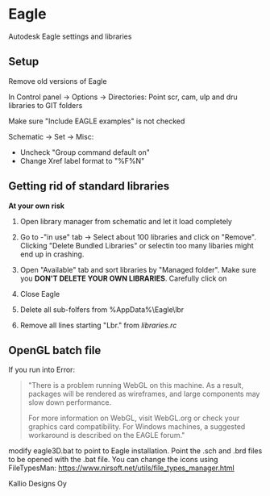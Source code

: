 # Eagle
Autodesk Eagle settings and libraries

## Setup

Remove old versions of Eagle

In Control panel -> Options -> Directories: Point scr, cam, ulp and dru libraries to GIT folders

Make sure "Include EAGLE examples" is not checked

Schematic -> Set -> Misc:
- Uncheck "Group command default on"
- Change Xref label format to "%F%N"

## Getting rid of standard libraries

**At your own risk** 

1. Open library manager from schematic and let it load completely

2. Go to -"in use" tab -> Select about 100 libraries and click on "Remove". Clicking "Delete Bundled Libraries" or selectin too many libaries might end up in crashing.

2. Open "Available" tab and sort libraries by "Managed folder". Make sure you **DON'T DELETE YOUR OWN LIBRARIES**. Carefully click on 

3. Close Eagle

4. Delete all sub-folfers from %AppData%\Eagle\lbr

5. Remove all lines starting "Lbr." from _libraries.rc_ 

## OpenGL batch file

If you run into Error:
> "There is a problem running WebGL on this machine. As a result, packages will be rendered as wireframes, and large components may slow down performance.
> 
> For more information on WebGL, visit WebGL.org or check your graphics card compatibility. For Windows machines, a suggested workaround is described on the EAGLE forum."

modify eagle3D.bat to point to Eagle installation. Point the .sch and .brd files to be opened with the .bat file. You can change the icons using FileTypesMan:
https://www.nirsoft.net/utils/file_types_manager.html

Kallio Designs Oy